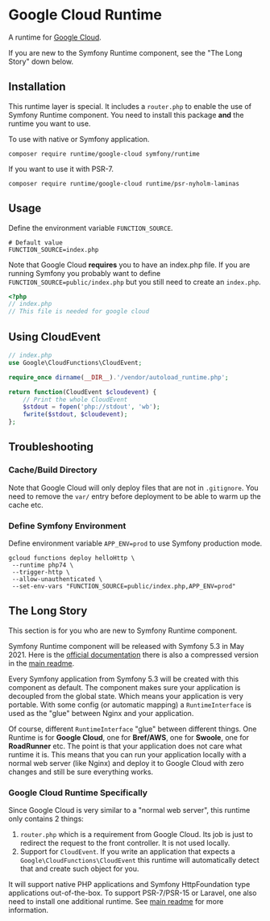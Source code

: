 # Google Cloud Runtime

A runtime for [Google Cloud](https://cloud.google.com/).

If you are new to the Symfony Runtime component, see the "The Long Story" down below.

## Installation

This runtime layer is special. It includes a `router.php` to enable the use of
Symfony Runtime component. You need to install this package **and** the runtime you
want to use.

To use with native or Symfony application.

```
composer require runtime/google-cloud symfony/runtime
```

If you want to use it with PSR-7.
```
composer require runtime/google-cloud runtime/psr-nyholm-laminas
```

## Usage

Define the environment variable `FUNCTION_SOURCE`.

```
# Default value
FUNCTION_SOURCE=index.php
```

Note that Google Cloud **requires** you to have an index.php file. If you are running
Symfony you probably want to define `FUNCTION_SOURCE=public/index.php` but you
still need to create an `index.php`.

```php
<?php
// index.php
// This file is needed for google cloud
```

## Using CloudEvent

```php
// index.php
use Google\CloudFunctions\CloudEvent;

require_once dirname(__DIR__).'/vendor/autoload_runtime.php';

return function(CloudEvent $cloudevent) {
    // Print the whole CloudEvent
    $stdout = fopen('php://stdout', 'wb');
    fwrite($stdout, $cloudevent);
};
```

## Troubleshooting

### Cache/Build Directory

Note that Google Cloud will only deploy files that are not in `.gitignore`. You
need to remove the `var/` entry before deployment to be able to warm up the cache etc.

### Define Symfony Environment

Define environment variable `APP_ENV=prod` to use Symfony production mode.

```
gcloud functions deploy helloHttp \
 --runtime php74 \
 --trigger-http \
 --allow-unauthenticated \
 --set-env-vars "FUNCTION_SOURCE=public/index.php,APP_ENV=prod"
```

## The Long Story

This section is for you who are new to Symfony Runtime component.

Symfony Runtime component will be released with Symfony 5.3 in May 2021. Here is
the [official documentation](https://symfony.com/doc/5.3/components/runtime.html)
there is also a compressed version in the [main readme](https://github.com/php-runtime/runtime).

Every Symfony application from Symfony 5.3 will be created with this component as
default. The component makes sure your application is decoupled from the global state.
Which means your application is very portable. With some config (or automatic mapping)
a `RuntimeInterface` is used as the "glue" between Nginx and your application.

Of course, different `RuntimeInterface` "glue" between different things. One Runtime
is for **Google Cloud**, one for **Bref/AWS**, one for **Swoole**, one for **RoadRunner**
etc. The point is that your application does not care what runtime it is. This means
that you can run your application locally with a normal web server (like Nginx) and
deploy it to Google Cloud with zero changes and still be sure everything works.

### Google Cloud Runtime Specifically

Since Google Cloud is very similar to a "normal web server", this runtime only
contains 2 things:
1. `router.php` which is a requirement from Google Cloud. Its job is just to redirect
the request to the front controller. It is not used locally.
2. Support for `CloudEvent`. If you write an application that expects a `Google\CloudFunctions\CloudEvent`
this runtime will automatically detect that and create such object for you.

It will support native PHP applications and Symfony HttpFoundation type applications
out-of-the-box. To support PSR-7/PSR-15 or Laravel, one also need to install one additional
runtime. See [main readme](https://github.com/php-runtime/runtime) for more information.
